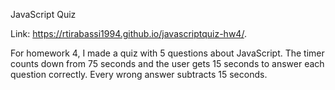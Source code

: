 JavaScript Quiz

Link: https://rtirabassi1994.github.io/javascriptquiz-hw4/.

For homework 4, I made a quiz with 5 questions about JavaScript. The timer counts down from 75 seconds and the user gets 15 seconds to answer each question correctly. Every wrong answer subtracts 15 seconds. 
